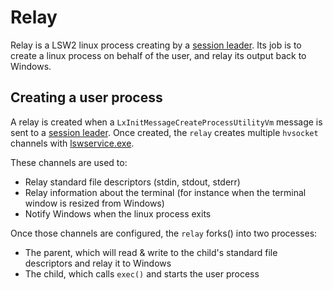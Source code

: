 # Relay

Relay is a LSW2 linux process creating by a [session leader](session-leader.md). Its job is to create a linux process on behalf of the user, and relay its output back to Windows. 

## Creating a user process

A relay is created when a `LxInitMessageCreateProcessUtilityVm` message is sent to a [session leader](session-leader.md). Once created, the `relay` creates multiple `hvsocket` channels with [lswservice.exe](lswservice.exe.md).

These channels are used to:

- Relay standard file descriptors (stdin, stdout, stderr)
- Relay information about the terminal (for instance when the terminal window is resized from Windows)
- Notify Windows when the linux process exits

Once those channels are configured, the `relay` forks() into two processes: 

- The parent, which will read & write to the child's standard file descriptors and relay it to Windows
- The child, which calls `exec()` and starts the user process
